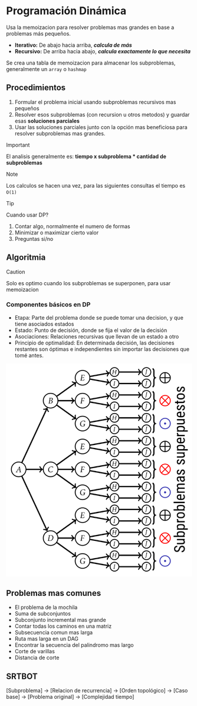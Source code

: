 # Programación Dinámica

Usa la memoizacion para resolver problemas mas grandes en base a problemas
más pequeños.

- **Iterativo:** De abajo hacia arriba, ***calcula de más***
- **Recursivo:** De arriba hacia abajo, ***calcula exactamente lo que necesita***

Se crea una tabla de memoizacion para almacenar los subproblemas, generalmente
un `array`  o `hashmap`

## Procedimientos

1. Formular el problema inicial usando subproblemas recursivos mas pequeños
2. Resolver esos subproblemas (con recursion u otros metodos) y guardar esas
**soluciones parciales**
3. Usar las soluciones parciales junto con la opción mas beneficiosa para resolver
subproblemas mas grandes.

> [!IMPORTANT]
> El analisis generalmente es:
> **tiempo x subproblema * cantidad de subproblemas**

> [!NOTE]
> Los calculos se hacen una vez, para las siguientes
> consultas el tiempo es `O(1)`

> [!TIP]
> Cuando usar DP?
>
> 1. Contar algo, normalmente el numero de formas
> 2. Minimizar o maximizar cierto valor
> 3. Preguntas si/no

## Algoritmia

> [!CAUTION]
> Solo es optimo cuando los subproblemas se superponen, para usar memoizacion

### Componentes básicos en DP

- Etapa: Parte del problema donde se puede tomar una decision, y que tiene
asociados estados
- Estado: Punto de decisión, donde se fija el valor de la decisión
- Asociaciones: Relaciones recursivas que llevan de un estado a otro
- Principio de optimalidad: En determinada decisión, las decisiones restantes
son óptimas e
independientes sin importar las decisiones que tomé antes.

![Diagrama de problemas superpuestos](../img/DP-subproblemas.png)

## Problemas mas comunes

- El problema de la mochila
- Suma de subconjuntos
- Subconjunto incremental mas grande
- Contar todas los caminos en una matriz
- Subsecuencia comun mas larga
- Ruta mas larga en un DAG
- Encontrar la secuencia del palindromo mas largo
- Corte de varillas
- Distancia de corte

## SRTBOT

[Subproblema] -> [Relacion de recurrencia] -> [Orden topológico] ->
[Caso base] -> [Problema original] -> [Complejidad tiempo]
